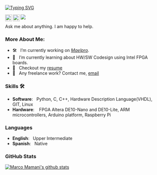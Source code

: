<p> <a href="https://git.io/typing-svg"><img src="https://readme-typing-svg.demolab.com?font=Fira+Code&size=30&pause=1000&color=43F709&width=435&lines=Hello%2C++I'm++Marco++Mamani;FPGA+Developer" alt="Typing SVG" /></a>
  </p>
<a href="https://www.instagram.com/marcotronics_28/">
  <img align="left" alt="Abhishek's Instagram" width="22px" src="https://raw.githubusercontent.com/hussainweb/hussainweb/main/icons/instagram.png" />
</a>
<a href="https://www.linkedin.com/in/marcomamani/">
  <img align="left" alt="Abhishek's LinkedIN" width="22px" src="https://raw.githubusercontent.com/peterthehan/peterthehan/master/assets/linkedin.svg" />
</a>

![](https://visitor-badge.glitch.me/badge?page_id=Marcotronics.Marcotronics)

Ask me about anything. I am happy to help.

### More About Me:

- 🛠  &nbsp; I’m currently working on [*Maelpro*](https://www.linkedin.com/company/maelpro/).
- 🚀 &nbsp; I’m currently learning about HW/SW Codesign using Intel FPGA boards.
- 📝 &nbsp; Checkout my [resume](https://drive.google.com/file/d/1ULnIBOSwtH2sJyfot9Ufn9gmUPfggn4n/view?usp=sharing)
- 💼 &nbsp; Any freelance work? Contact me, [email](mailto:marco.mamani.a@uni.pe)

### Skills 🛠️
- **Software**: &nbsp;                          Python, C, C++, Hardware Description Language(VHDL), GIT, Linux
- **Hardware**: &nbsp;&nbsp;                    FPGA Altera DE10-Nano and DE10-Lite, ARM microcontrollers, Arduino platform, Raspberry Pi

### Languages 
- **English**: &nbsp;                        Upper Intermediate
- **Spanish**: &nbsp;                        Native

### GitHub Stats
[![Marco Mamani's github stats](https://github-readme-stats.vercel.app/api?username=Marcotronics&show_icons=true)](https://github.com/anuraghazra/github-readme-stats)
